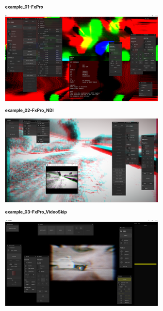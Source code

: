 #### example_01-FxPro  

![](example_01-FxPro/Capture.PNG)


#### example_02-FxPro_NDI  

![](example_02-FxPro_NDI/Capture.PNG)


#### example_03-FxPro_VideoSkip  

![](example_03-FxPro_VideoSkip/Capture.PNG)